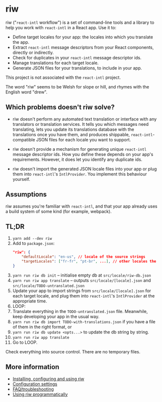 # riw

riw ("`react-intl` workflow") is a set of command-line tools and a library to help you work with `react-intl` in a React app. Use it to:

- Define target locales for your app: the locales into which you translate the app.
- Extract `react-intl` message descriptors from your React components, directly or indirectly.
- Check for duplicates in your `react-intl` message descriptor ids.
- Manage translations for each target locale.
- Generate JSON files for your translations, to include in your app.

This project is not associated with the `react-intl` project.

The word "riw" seems to be Welsh for slope or hill, and rhymes with the English word "drew".


## Which problems doesn't riw solve?

- riw doesn't perform any automated text translation or interface with any translators or translation services. It tells you which messages need translating, lets you update its translations database with the translations once you have them, and produces shippable, `react-intl`-compatible JSON files for each locale you want to support.

- riw doesn't provide a mechanism for generating unique `react-intl` message descriptor ids. How you define these depends on your app's requirements. However, it does let you identify any duplicate ids.

- riw doesn't import the generated JSON locale files into your app or plug them into `react-intl`'s `IntlProvider`. You implement this behaviour yourself.


## Assumptions

riw assumes you're familiar with `react-intl`, and that your app already uses a build system of some kind (for example, webpack).


## TL;DR

1. `yarn add --dev riw`
1. Add to `package.json`:
   ```json
   "riw": {
       "defaultLocale": "en-us", // locale of the source strings
       "targetLocales": ["fr-fr", "pt-br", ...], // other locales the app should support
   }
   ```
1. `yarn run riw db init` – initialise empty db at `src/locale/riw-db.json`
1. `yarn run riw app translate` – outputs `src/locale/[locale].json` and `src/locale/TODO-untranslated.json`
1. Update your app to import strings from `src/locale/[locale].json` for each target locale, and plug them into `react-intl`'s `IntlProvider` at the appropriate time.
1. LOOP:
1. Translate everything in the `TODO-untranslated.json` file. Meanwhile, keep developing your app in the usual way.
1. `yarn run riw db import TODO-with-translations.json` if you have a file of them in the right format, or
1. `yarn run riw db update <opts...>` to update the db string by string.
1. `yarn run riw app translate`
1. Go to LOOP.

Check everything into source control. There are no temporary files.

## More information

- [Installing, configuring and using riw](doc/tutorial.md)
- [Configuration settings](doc/config.md)
- [FAQ/troubleshooting](doc/faq.md)
- [Using riw programmatically](doc/library.md)
